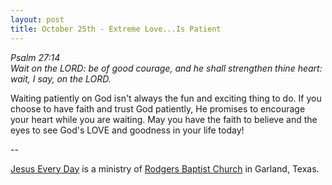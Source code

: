 ```yaml
---
layout: post
title: October 25th - Extreme Love...Is Patient
---
```


_Psalm 27:14  
Wait on the LORD: be of good courage, and he shall strengthen thine
heart: wait, I say, on the LORD._

Waiting patiently on God isn't always the fun and exciting thing to
do. If you choose to have faith and trust God patiently, He promises
to encourage your heart while you are waiting. May you have the faith
to believe and the eyes to see God's LOVE and goodness in your life
today!

 --

<a href=http://jesuseveryday.net>Jesus Every Day</a> is a ministry of <a href=http://rodgersbaptist.net>Rodgers Baptist Church</a> in Garland, Texas.
